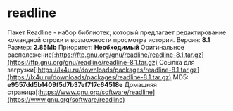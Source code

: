 # readline
Пакет Readline - набор библиотек, который предлагает редактирование командной строки и возможности просмотра истории.
Версия: **8.1**
Размер: **2.85Mb**
Приоритет: **Необходимый**
Оригинальное расположение[:https://ftp.gnu.org/gnu/readline/readline-8.1.tar.gz](https://ftp.gnu.org/gnu/readline/readline-8.1.tar.gz)
Ссылка для загрузки[:https://lx4u.ru/downloads/packages/readline-8.1.tar.gz](https://lx4u.ru/downloads/packages/readline-8.1.tar.gz)
MD5: **e9557dd5b1409f5d7b37ef717c64518e**
Домашняя страница[:https://www.gnu.org/software/readline](https://www.gnu.org/software/readline)